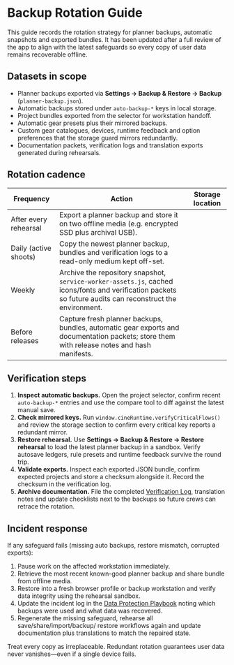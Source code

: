 # Backup Rotation Guide

This guide records the rotation strategy for planner backups, automatic
snapshots and exported bundles. It has been updated after a full review of the
app to align with the latest safeguards so every copy of user data remains
recoverable offline.

## Datasets in scope

- Planner backups exported via **Settings → Backup & Restore → Backup**
  (`planner-backup.json`).
- Automatic backups stored under `auto-backup-*` keys in local storage.
- Project bundles exported from the selector for workstation handoff.
- Automatic gear presets plus their mirrored backups.
- Custom gear catalogues, devices, runtime feedback and option preferences that
  the storage guard mirrors redundantly.
- Documentation packets, verification logs and translation exports generated
  during rehearsals.

## Rotation cadence

| Frequency | Action | Storage location |
| --- | --- | --- |
| After every rehearsal | Export a planner backup and store it on two offline media (e.g. encrypted SSD plus archival USB). |
| Daily (active shoots) | Copy the newest planner backup, bundles and verification logs to a read-only medium kept off-set. |
| Weekly | Archive the repository snapshot, `service-worker-assets.js`, cached icons/fonts and verification packets so future audits can reconstruct the environment. |
| Before releases | Capture fresh planner backups, bundles, automatic gear exports and documentation packets; store them with release notes and hash manifests. |

## Verification steps

1. **Inspect automatic backups.** Open the project selector, confirm recent
   `auto-backup-*` entries and use the compare tool to diff against the latest
   manual save.
2. **Check mirrored keys.** Run `window.cineRuntime.verifyCriticalFlows()` and
   review the storage section to confirm every critical key reports a redundant
   mirror.
3. **Restore rehearsal.** Use **Settings → Backup & Restore → Restore rehearsal**
   to load the latest planner backup in a sandbox. Verify autosave ledgers, rule
   presets and runtime feedback survive the round trip.
4. **Validate exports.** Inspect each exported JSON bundle, confirm expected
   projects and store a checksum alongside it. Record the checksum in the
   verification log.
5. **Archive documentation.** File the completed
   [Verification Log](verification-log-template.md), translation notes and update
   checklists next to the backups so future crews can retrace the rotation.

## Incident response

If any safeguard fails (missing auto backups, restore mismatch, corrupted
exports):

1. Pause work on the affected workstation immediately.
2. Retrieve the most recent known-good planner backup and share bundle from
   offline media.
3. Restore into a fresh browser profile or backup workstation and verify data
   integrity using the rehearsal sandbox.
4. Update the incident log in the [Data Protection Playbook](data-protection-playbook.md)
   noting which backups were used and what data was recovered.
5. Regenerate the missing safeguard, rehearse all save/share/import/backup/
   restore workflows again and update documentation plus translations to match
   the repaired state.

Treat every copy as irreplaceable. Redundant rotation guarantees user data never
vanishes—even if a single device fails.
